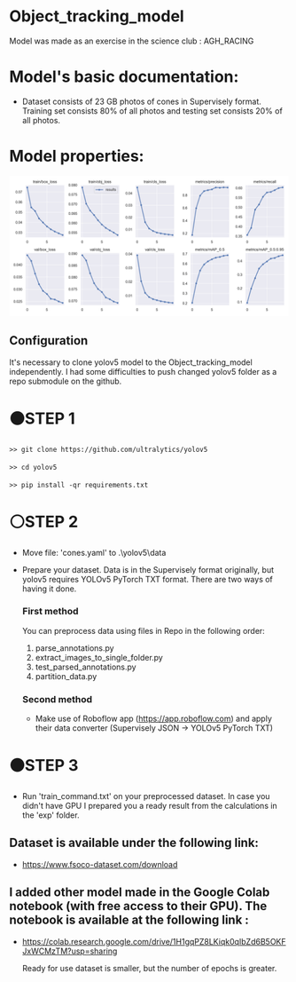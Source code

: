 # Object_tracking_model
Model was made as an exercise in the science club : AGH_RACING
# Model's basic documentation:
 - Dataset consists of 23 GB photos of cones in Supervisely format. Training set consists 80% of all photos and testing set consists 20% of all photos.
 
 # Model properties:
![Model](model_results/results.png "Model results")

## Configuration
 It's necessary to clone yolov5 model to the Object_tracking_model independently. I had some difficulties to push changed yolov5 folder as a repo submodule on the github.
 
# ⚫STEP 1
    >> git clone https://github.com/ultralytics/yolov5 

    >> cd yolov5

    >> pip install -qr requirements.txt

# ⚪STEP 2
  
  - Move file: 'cones.yaml' to .\yolov5\data
  
  - Prepare your dataset. Data is in the Supervisely format originally, but yolov5 requires YOLOv5 PyTorch TXT format. There are two ways of having it done.
    
    ### First method
    You can preprocess data using files in Repo in the following order:
    1. parse_annotations.py
    2. extract_images_to_single_folder.py
    3. test_parsed_annotations.py
    4. partition_data.py
    
    ### Second method
    
    - Make use of Roboflow app (https://app.roboflow.com) and apply their data converter (Supervisely JSON ->  YOLOv5 PyTorch TXT)
  
# ⚫STEP 3
  - Run 'train_command.txt' on your preprocessed dataset. In case you didn't have GPU I prepared you a ready result from the calculations in the 'exp' folder.
 
 ## Dataset is available under the following link:
 - https://www.fsoco-dataset.com/download
 
 ## I added other model made in the Google Colab notebook (with free access to their GPU). The notebook is available at the following link :
 - https://colab.research.google.com/drive/1H1gqPZ8LKiqk0qIbZd6B5OKFJxWCMzTM?usp=sharing
 
   Ready for use dataset is smaller, but the number of epochs is greater. 
